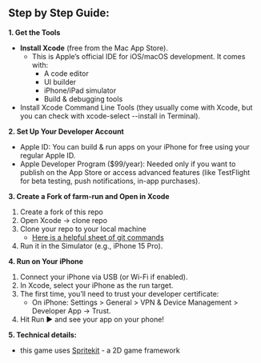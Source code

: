## Step by Step Guide:

**1. Get the Tools**
* **Install Xcode** (free from the Mac App Store).
    * This is Apple’s official IDE for iOS/macOS development. It comes with:
        * A code editor
        * UI builder
        * iPhone/iPad simulator
        * Build & debugging tools
* Install Xcode Command Line Tools (they usually come with Xcode, but you can check with xcode-select --install in Terminal).

**2. Set Up Your Developer Account**
* Apple ID: You can build & run apps on your iPhone for free using your regular Apple ID.
* Apple Developer Program ($99/year): Needed only if you want to publish on the App Store or access advanced features (like TestFlight for beta testing, push notifications, in-app purchases).

**3. Create a Fork of farm-run and Open in Xcode**
1. Create a fork of this repo
2. Open Xcode -> clone repo
3. Clone your repo to your local machine 
	 * [Here is a helpful sheet of git commands](https://education.github.com/git-cheat-sheet-education.pdf)
5. Run it in the Simulator (e.g., iPhone 15 Pro).

**4. Run on Your iPhone**
1. Connect your iPhone via USB (or Wi-Fi if enabled).
2. In Xcode, select your iPhone as the run target.
3. The first time, you’ll need to trust your developer certificate:
    * On iPhone: Settings > General > VPN & Device Management > Developer App → Trust.
4. Hit Run ▶ and see your app on your phone!


**5. Technical details:**
* this game uses [Spritekit](https://developer.apple.com/documentation/spritekit/) - a 2D game framework
